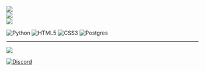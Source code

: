 ![](https://github-readme-stats.vercel.app/api?username=yedulima&theme=maroongold&hide_border=true&include_all_commits=false&count_private=false)<br/>
![](https://github-readme-streak-stats.herokuapp.com/?user=yedulima&theme=maroongold&hide_border=true)<br/>
![](https://github-readme-stats.vercel.app/api/top-langs/?username=yedulima&theme=maroongold&hide_border=true&include_all_commits=false&count_private=false&layout=compact)

![Python](https://img.shields.io/badge/python-3670A0?style=flat-square&logo=python&logoColor=ffdd54) ![HTML5](https://img.shields.io/badge/html5-%23E34F26.svg?style=flat-square&logo=html5&logoColor=white) ![CSS3](https://img.shields.io/badge/css3-%231572B6.svg?style=flat-square&logo=css3&logoColor=white) ![Postgres](https://img.shields.io/badge/postgres-%23316192.svg?style=flat-square&logo=postgresql&logoColor=white)

---
[![](https://visitcount.itsvg.in/api?id=yedulima&icon=6&color=12)](https://visitcount.itsvg.in)

[![Discord](https://img.shields.io/badge/Discord-%237289DA.svg?logo=discord&logoColor=white)](https://discord.gg/VioIenty#9092) 

<!-- Proudly created with GPRM ( https://gprm.itsvg.in ) -->

